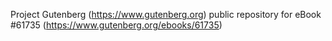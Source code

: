 Project Gutenberg (https://www.gutenberg.org) public repository for eBook #61735 (https://www.gutenberg.org/ebooks/61735)
